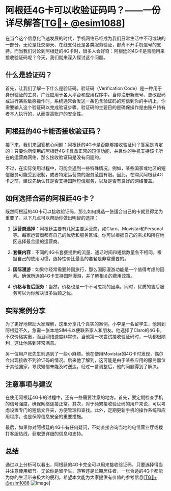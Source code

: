 # 阿根廷4G卡可以收验证码吗？——一份详尽解答[[TG💪+ @esim1088](https://t.me/s/esim1088)]

在当今这个信息化飞速发展的时代，手机网络已经成为我们日常生活中不可或缺的一部分。无论是社交聊天、在线支付还是各类服务验证，都离不开手机信号的支持。而当我们讨论到阿根廷的4G卡时，很多人会好奇：阿根廷的4G卡是否能用来接收验证码呢？今天，我们就来深入探讨这个问题。

## 什么是验证码？

首先，让我们了解一下什么是验证码。验证码（Verification Code）是一种用于身份验证的工具，广泛应用于各大平台和应用程序中。当你注册新账号、更改密码或进行某些敏感操作时，系统通常会发送一条包含验证码的短信到你的手机上，你需要输入这个验证码以完成验证步骤。验证码的主要目的是确保操作是由账户持有者本人执行的，从而提高账户的安全性。

## 阿根廷的4G卡能否接收验证码？

接下来，我们来回答核心问题：阿根廷的4G卡是否能够接收验证码？答案是肯定的！只要你所使用的阿根廷4G卡具备正常的短信功能，并且你的手机支持该卡所在的运营商网络，那么接收验证码是没有问题的。

不过，在实际使用过程中，可能会遇到一些特殊情况。例如，某些国家或地区的短信服务可能受到限制，或者特定运营商的服务范围有限。因此，在购买阿根廷4G卡之前，建议先确认其是否支持国际短信服务，以及是否有良好的网络覆盖。

## 如何选择合适的阿根廷4G卡？

既然阿根廷的4G卡可以接收验证码，那么如何挑选一张适合自己的卡就显得尤为重要了。以下几点可以帮助你做出明智的选择：

1. **运营商选择**：阿根廷主要有几家主要运营商，如Claro、Movistar和Personal等。每家运营商都有自己的优势和服务区域。你可以根据自己的需求和所在地区选择最合适的运营商。

2. **套餐内容**：不同的4G卡套餐提供的流量、通话时间和短信数量各不相同。根据自己的使用习惯，选择性价比最高的套餐是非常重要的。

3. **国际漫游**：如果你经常需要跨国旅行，那么国际漫游功能是一个值得考虑的因素。确保所选的4G卡支持国际漫游，并了解相关的费用政策。

4. **价格与售后服务**：当然，价格也是一个不可忽视的因素。同时，优质的售后服务可以为你解决很多后顾之忧。

## 实际案例分享

为了更好地帮助大家理解，这里分享几个真实的案例。小李是一名留学生，他刚到阿根廷不久，急需一张本地SIM卡以便联系家人和朋友。他选择了Claro的4G卡，不仅价格实惠，而且网络速度非常快。当他第一次尝试接收验证码时，一切都很顺利，这让他感到非常满意。

另一位用户张先生则遇到了一些小麻烦。他在使用Movistar的4G卡时发现，偶尔会出现接收不到验证码的情况。后来他了解到，这可能是由于某些应用的服务器位于其他国家，导致短信未能及时送达。经过一番调整后，他的问题得到了解决。

## 注意事项与建议

在使用阿根廷4G卡的过程中，还有一些需要注意的地方。首先，要定期检查手机的信号强度，确保网络连接正常。其次，对于频繁接收验证码的用户来说，可以考虑设置专门的短信文件夹，方便管理和查找。此外，定期更新手机的操作系统和应用程序，也是保障信息安全的重要措施。

最后，如果你对阿根廷的4G卡有任何疑问，不妨直接咨询当地的电信营业厅或拨打客服热线，获取更详细的信息和支持。

## 总结

通过以上分析可以看出，阿根廷的4G卡完全可以用来接收验证码，只要选择得当并注意使用细节。无论你是留学生、游客还是长期居住者，一张合适的4G卡都能为你的生活带来极大的便利。希望本文能为大家提供有价值的参考信息[[TG💪+ @esim1088](https://t.me/s/esim1088) ![Image](https://i.postimg.cc/4NQfJmqS/Snipaste-2025-05-13-00-14-12.png)]